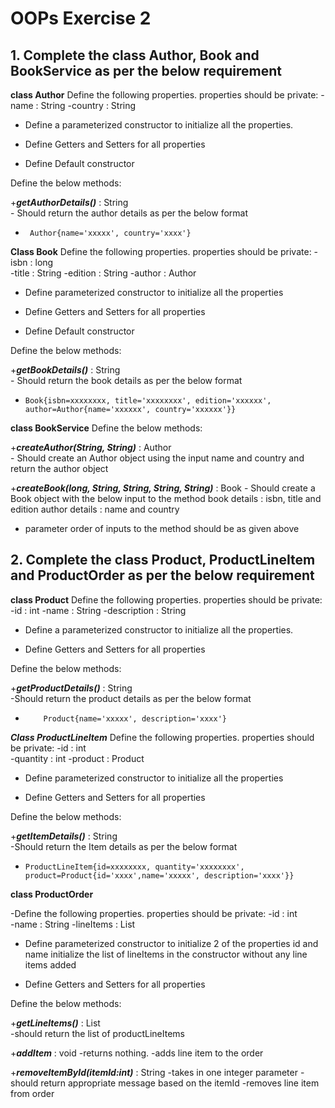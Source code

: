 # OOPs Exercise 2

 ## 1. Complete the class Author, Book and BookService as per the below requirement
**class Author**
Define the following properties. properties should be private:
   -name    : String 
   -country : String
-	Define a parameterized constructor to initialize all the properties.

-	Define Getters and Setters for all properties
-	Define Default constructor

Define the below methods:

  +***getAuthorDetails()*** : String       
    - Should return the author details as per the below format

-      Author{name='xxxxx', country='xxxx'}

****Class Book****
Define the following properties. properties should be private:
   -isbn      : long         
    -title     : String
    -edition   : String
    -author    : Author
-	Define parameterized constructor to initialize all the properties

-	Define Getters and Setters for all properties
-	Define Default constructor

Define the below methods:

  +***getBookDetails()*** : String       
    - Should return the book details as per the below format

-	  Book{isbn=xxxxxxxx, title='xxxxxxxx', edition='xxxxxx', author=Author{name='xxxxxx', country='xxxxxx'}}

**class BookService**
Define the below methods:

  +***createAuthor(String, String)*** : Author       
      - Should create an Author object using the input name and country and return the author    object 

  +***createBook(long, String, String, String, String)*** : Book
      - Should create a Book object with the below input to the method
         book details     :  isbn, title and edition 
         author details   :  name and country  
 - parameter order of inputs to the method should be as given above



## 2. Complete the class Product, ProductLineItem and ProductOrder as per the below requirement

**class Product**
Define the following properties. properties should be private:
     -id          : int 
    -name        : String 
    -description : String
- Define a parameterized constructor to initialize all the properties.

- Define Getters and Setters for all properties

Define the below methods:

  +***getProductDetails()*** : String               
    -Should return the product details as per the below format
-	      Product{name='xxxxx', description='xxxx'}

***Class ProductLineItem***
Define the following properties. properties should be private:
    -id        : int         
    -quantity  : int
    -product   : Product
-	Define parameterized constructor to initialize all the properties

-	Define Getters and Setters for all properties

Define the below methods:

  +***getItemDetails()*** : String             
       -Should return the Item details as per the below format
-	  ProductLineItem{id=xxxxxxxx, quantity='xxxxxxxx',  product=Product{id='xxxx',name='xxxxx', description='xxxx'}}



**class ProductOrder**

-Define the following properties. properties should be private:
     -id        : int         
    -name      : String
    -lineItems : List<ProductLineItem>
-	Define parameterized constructor to initialize 2 of the properties id and name initialize the list of lineItems in the constructor without any line items added

-	Define Getters and Setters for all properties

Define the below methods:

  +***getLineItems()*** : List<ProductLineItem>        
      -should return the list of productLineItems

  +***addItem*** : void
      -returns nothing.
      -adds line item to the order
  
  +***removeItemById(itemId:int)*** : String
      -takes in one integer parameter
      -should return appropriate message based on the itemId
      -removes line item from order
